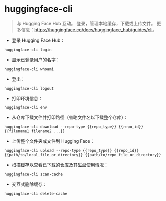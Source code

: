 # huggingface-cli

> 与 Hugging Face Hub 互动。
> 登录，管理本地缓存，下载或上传文件。
> 更多信息：<https://huggingface.co/docs/huggingface_hub/guides/cli>。

- 登录 Hugging Face Hub：

`huggingface-cli login`

- 显示已登录用户的名字：

`huggingface-cli whoami`

- 登出：

`huggingface-cli logout`

- 打印环境信息：

`huggingface-cli env`

- 从仓库下载文件并打印路径（省略文件名以下载整个仓库）：

`huggingface-cli download --repo-type {{repo_type}} {{repo_id}} {{filename1 filename2 ...}}`

- 上传整个文件夹或文件到 Hugging Face：

`huggingface-cli upload --repo-type {{repo_type}} {{repo_id}} {{path/to/local_file_or_directory}} {{path/to/repo_file_or_directory}}`

- 扫描缓存以查看已下载的仓库及其磁盘使用情况：

`huggingface-cli scan-cache`

- 交互式删除缓存：

`huggingface-cli delete-cache`
